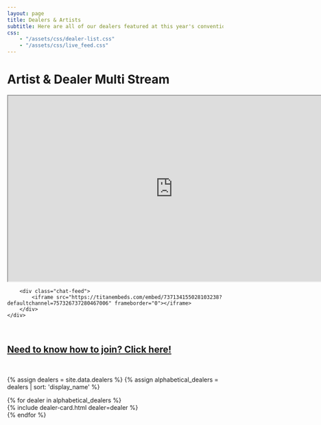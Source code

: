 ```yaml
---
layout: page
title: Dealers & Artists
subtitle: Here are all of our dealers featured at this year's convention!
css:
    - "/assets/css/dealer-list.css"
    - "/assets/css/live_feed.css"
---
```


# Artist & Dealer Multi Stream
<div class="live-feed-container">
    <div class="feed-box">
        <div class="video-feed">
            <div class="video-box">
                <iframe
                    src="https://player.twitch.tv/?channel=alkaliandxander&parent=fursquared.com&parent=dev.fursquared.com"
                    width="768"
                    height="432"
                    allowfullscreen="true">
                </iframe>
            </div>
        </div>

        <div class="chat-feed">
            <iframe src="https://titanembeds.com/embed/737134155028103238?defaultchannel=757326737280467006" frameborder="0"></iframe>
        </div>
    </div>
</div>

<br/>
<h2><a href="/dealer-onboard">Need to know how to join? Click here!</a></h2>
<br/>

{% assign dealers = site.data.dealers %}
{% assign alphabetical_dealers = dealers | sort: 'display_name' %}

<div class="dealer-list-container">
{% for dealer in alphabetical_dealers %}
    <div class="dealer-card-container">
        {% include dealer-card.html dealer=dealer %}
    </div>
{% endfor %}
</div>
